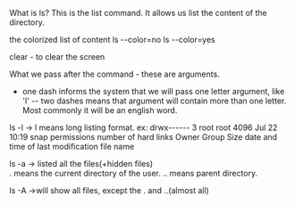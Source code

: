 What is ls?
This is the list command. It allows us list the content of the directory.

the colorized list of content
ls --color=no
ls --color=yes

clear - to clear the screen

What we pass after the command - these are arguments.
- one dash informs the system that we will pass one letter argument, like 'l'
-- two dashes means that argument will contain more than one letter. Most commonly it will be an english word.

ls -l -> l means long listing format.
ex: drwx------           3                  root      root        4096    Jul 22 10:19     snap
   permissions   number of hard links       Owner     Group       Size    date and time of last modification   file name

ls -a -> listed all the files(+hidden files)  
.  means the current directory of the user.
.. means parent directory.

ls -A ->will show all files, except the . and ..(almost all)

